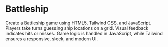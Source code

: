 # Battleship
Create a Battleship game using HTML5, Tailwind CSS, and JavaScript. Players take turns guessing ship locations on a grid. Visual feedback indicates hits or misses. Game logic is handled in JavaScript, while Tailwind ensures a responsive, sleek, and modern UI.

